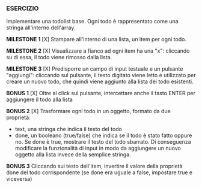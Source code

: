 ### ESERCIZIO
Implementare una todolist base. Ogni todo è rappresentato come una stringa all'interno dell'array.

**MILESTONE 1**
[X] Stampare all'interno di una lista, un item per ogni todo.

**MILESTONE 2**
[X] Visualizzare a fianco ad ogni item ha una "x": cliccando su di essa, il todo viene rimosso dalla lista.

**MILESTONE 3**
[X] Predisporre un campo di input testuale e un pulsante "aggiungi": cliccando sul pulsante, il testo digitato viene letto e utilizzato per creare un nuovo todo, che quindi viene aggiunto alla lista dei todo esistenti.

**BONUS 1**
[X] Oltre al click sul pulsante, intercettare anche il tasto ENTER per aggiungere il todo alla lista

**BONUS 2**
[X] Trasformare ogni todo in un oggetto, formato da due proprietà:
- text, una stringa che indica il testo del todo
- done, un booleano (true/false) che indica se il todo è stato fatto oppure no. Se done è true, mostrare il testo del todo sbarrato.
Di conseguenza modificare la funzionalità di input in modo da aggiungere un nuovo oggetto alla lista invece della semplice stringa.

**BONUS 3**
Cliccando sul testo dell'item, invertire il valore della proprietà done del todo corrispondente (se done era uguale a false, impostare true e viceversa)